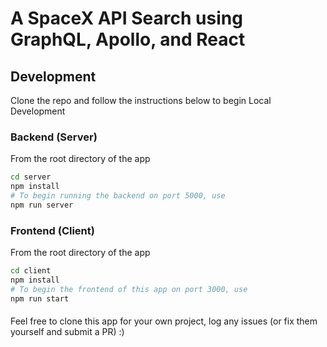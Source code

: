 # A SpaceX API Search using GraphQL, Apollo, and React

## Development
Clone the repo and follow the instructions below to begin Local Development

### Backend (Server)
From the root directory of the app
```bash
cd server
npm install
# To begin running the backend on port 5000, use
npm run server
```

### Frontend (Client)
From the root directory of the app

```bash
cd client
npm install
# To begin the frontend of this app on port 3000, use
npm run start
```

####
Feel free to clone this app for your own project, log any issues (or fix them yourself and submit a PR) :) 
